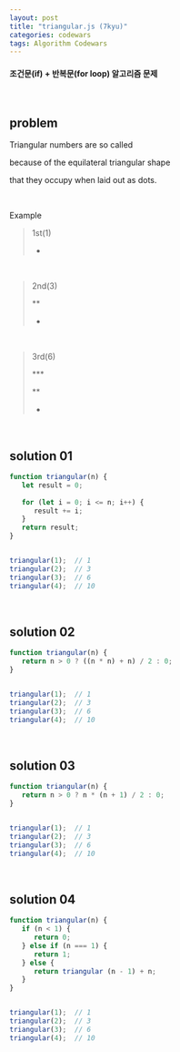```yaml
---
layout: post
title: "triangular.js (7kyu)"
categories: codewars
tags: Algorithm Codewars
---
```


#### 조건문(if) + 반복문(for loop) 알고리즘 문제

<br>

## problem

Triangular numbers are so called

because of the equilateral triangular shape

that they occupy when laid out as dots.

<br>

Example

> 1st(1)
>
> *

<br>

> 2nd(3)
>
> **
>
> *

<br>

> 3rd(6)
>
> \***
>
> **
>
> *

<br>

## solution 01

```javascript
function triangular(n) {
   let result = 0;
   
   for (let i = 0; i <= n; i++) {
      result += i;
   }
   return result;
}


triangular(1);	// 1
triangular(2);	// 3
triangular(3);	// 6
triangular(4);	// 10
```

<br>

## solution 02

```javascript
function triangular(n) {
   return n > 0 ? ((n * n) + n) / 2 : 0;
}


triangular(1);	// 1
triangular(2);	// 3
triangular(3);	// 6
triangular(4);	// 10
```

<br>

## solution 03

```javascript
function triangular(n) {
   return n > 0 ? n * (n + 1) / 2 : 0;
}


triangular(1);	// 1
triangular(2);	// 3
triangular(3);	// 6
triangular(4);	// 10
```

<br>

## solution 04

```javascript
function triangular(n) {
   if (n < 1) {
      return 0;
   } else if (n === 1) {
      return 1;
   } else {
      return triangular (n - 1) + n;
   }
}


triangular(1);	// 1
triangular(2);	// 3
triangular(3);	// 6
triangular(4);	// 10
```


